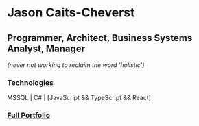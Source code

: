 # Jason Caits-Cheverst

## Programmer, Architect, Business Systems Analyst, Manager

_(never not working to reclaim the word 'holistic')_

### Technologies

MSSQL | C# | [JavaScript && TypeScript && React]

### [Full Portfolio](http://www.caitscheverst.com/)